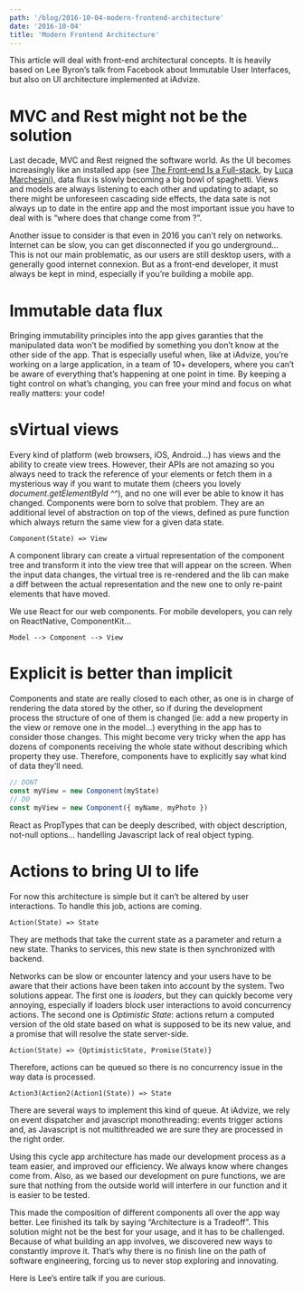 ```yaml
---
path: '/blog/2016-10-04-modern-frontend-architecture'
date: '2016-10-04'
title: 'Modern Frontend Architecture'
---
```


This article will deal with front-end architectural concepts. It is heavily based on Lee Byron’s talk from Facebook about Immutable User Interfaces, but also on UI architecture implemented at iAdvize.

# MVC and Rest might not be the solution

Last decade, MVC and Rest reigned the software world. As the UI becomes increasingly like an installed app (see [The Front-end Is a Full-stack](https://www.youtube.com/watch?v=wtURpqTgtUs&list=PLe9psSNJBf76DOOKMkDpyo_A5PfZk7JWc&index=23), by [Luca Marchesini](https://medium.com/u/5d5628ac129c)), data flux is slowly becoming a big bowl of spaghetti. Views and models are always listening to each other and updating to adapt, so there might be unforeseen cascading side effects, the data sate is not always up to date in the entire app and the most important issue you have to deal with is “where does that change come from ?”.

Another issue to consider is that even in 2016 you can’t rely on networks. Internet can be slow, you can get disconnected if you go underground… This is not our main problematic, as our users are still desktop users, with a generally good internet connexion. But as a front-end developer, it must always be kept in mind, especially if you’re building a mobile app.

# Immutable data flux

Bringing immutability principles into the app gives garanties that the manipulated data won’t be modified by something you don’t know at the other side of the app. That is especially useful when, like at iAdvize, you’re working on a large application, in a team of 10+ developers, where you can’t be aware of everything that’s happening at one point in time. By keeping a tight control on what’s changing, you can free your mind and focus on what really matters: your code!

# sVirtual views

Every kind of platform (web browsers, iOS, Android…) has views and the ability to create view trees. However, their APIs are not amazing so you always need to track the reference of your elements or fetch them in a mysterious way if you want to mutate them (cheers you lovely _document.getElementById ^^_), and no one will ever be able to know it has changed. Components were born to solve that problem. They are an additional level of abstraction on top of the views, defined as pure function which always return the same view for a given data state.

```
Component(State) => View
```

A component library can create a virtual representation of the component tree and transform it into the view tree that will appear on the screen. When the input data changes, the virtual tree is re-rendered and the lib can make a diff between the actual representation and the new one to only re-paint elements that have moved.

We use React for our web components. For mobile developers, you can rely on ReactNative, ComponentKit…

```
Model --> Component --> View
```

# Explicit is better than implicit

Components and state are really closed to each other, as one is in charge of rendering the data stored by the other, so if during the development process the structure of one of them is changed (ie: add a new property in the view or remove one in the model…) everything in the app has to consider those changes. This might become very tricky when the app has dozens of components receiving the whole state without describing which property they use. Therefore, components have to explicitly say what kind of data they’ll need.

```javascript
// DONT
const myView = new Component(myState)
// DO
const myView = new Component({ myName, myPhoto })
```

React as PropTypes that can be deeply described, with object description, not-null options… handelling Javascript lack of real object typing.

# Actions to bring UI to life

For now this architecture is simple but it can’t be altered by user interactions. To handle this job, actions are coming.

```
Action(State) => State
```

They are methods that take the current state as a parameter and return a new state. Thanks to services, this new state is then synchronized with backend.

Networks can be slow or encounter latency and your users have to be aware that their actions have been taken into account by the system. Two solutions appear. The first one is _loaders_, but they can quickly become very annoying, especially if loaders block user interactions to avoid concurrency actions. The second one is _Optimistic State_: actions return a computed version of the old state based on what is supposed to be its new value, and a promise that will resolve the state server-side.

```
Action(State) => {OptimisticState, Promise(State)}
```

Therefore, actions can be queued so there is no concurrency issue in the way data is processed.

```
Action3(Action2(Action1(State)) => State
```

There are several ways to implement this kind of queue. At iAdvize, we rely on event dispatcher and javascript monothreading: events trigger actions and, as Javascript is not multithreaded we are sure they are processed in the right order.

Using this cycle app architecture has made our development process as a team easier, and improved our efficiency. We always know where changes come from. Also, as we based our development on pure functions, we are sure that nothing from the outside world will interfere in our function and it is easier to be tested.

This made the composition of different components all over the app way better.
Lee finished its talk by saying “Architecture is a Tradeoff”. This solution might not be the best for your usage, and it has to be challenged. Because of what building an app involves, we discovered new ways to constantly improve it. That’s why there is no finish line on the path of software engineering, forcing us to never stop exploring and innovating.

Here is Lee’s entire talk if you are curious.
